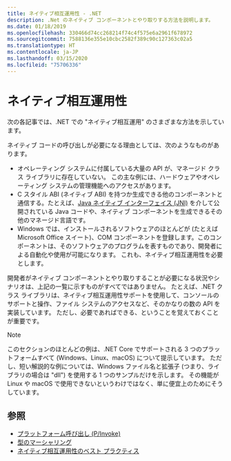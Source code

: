 ```yaml
---
title: ネイティブ相互運用性 - .NET
description: .Net のネイティブ コンポーネントとやり取りする方法を説明します。
ms.date: 01/18/2019
ms.openlocfilehash: 330466d74cc268214f74c4f575e6a2961f678972
ms.sourcegitcommit: 7588136e355e10cbc2582f389c90c127363c02a5
ms.translationtype: HT
ms.contentlocale: ja-JP
ms.lasthandoff: 03/15/2020
ms.locfileid: "75706336"
---
```

# <a name="native-interoperability"></a>ネイティブ相互運用性

次の各記事では、.NET での "ネイティブ相互運用" のさまざまな方法を示しています。

ネイティブ コードの呼び出しが必要になる理由としては、次のようなものがあります。

- オペレーティング システムに付属している大量の API が、マネージド クラス ライブラリに存在していない。 この主な例には、ハードウェアやオペレーティング システムの管理機能へのアクセスがあります。
- C スタイル ABI (ネイティブ ABI) を持つか生成できる他のコンポーネントと通信する。たとえば、[Java ネイティブ インターフェイス (JNI)](https://docs.oracle.com/javase/8/docs/technotes/guides/jni/) を介して公開されている Java コードや、ネイティブ コンポーネントを生成できるその他のマネージド言語です。
- Windows では、インストールされるソフトウェアのほとんどが (たとえば Microsoft Office スイート)、COM コンポーネントを登録します。このコンポーネントは、そのソフトウェアのプログラムを表すものであり、開発者による自動化や使用が可能になります。 これも、ネイティブ相互運用性を必要とします。

開発者がネイティブ コンポーネントとやり取りすることが必要になる状況やシナリオは、上記の一覧に示すものがすべてではありません。 たとえば、.NET クラス ライブラリは、ネイティブ相互運用性サポートを使用して、コンソールのサポートと操作、ファイル システムのアクセスなど、そのかなりの数の API を実装しています。 ただし、必要であればできる、ということを覚えておくことが重要です。

> [!NOTE]
> このセクションのほとんどの例は、.NET Core でサポートされる 3 つのプラットフォームすべて (Windows、Linux、macOS) について提示しています。 ただし、短い解説的な例については、Windows ファイル名と拡張子 (つまり、ライブラリの場合は "dll") を使用する 1 つのサンプルだけを示します。 その機能が Linux や macOS で使用できないというわけではなく、単に便宜上のためにそうしています。

## <a name="see-also"></a>参照

- [プラットフォーム呼び出し (P/Invoke)](pinvoke.md)
- [型のマーシャリング](type-marshaling.md)
- [ネイティブ相互運用性のベスト プラクティス](best-practices.md)
